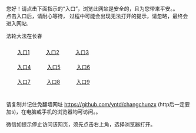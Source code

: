 您好！请点击下面指示的“入口”，浏览此网站是安全的，且为您带来平安。。 <br/>
点击入口后，请耐心等待， 过程中可能会出现无法打开的提示，请忽略，最终会进入网站. </br>

法轮大法在长春<br/>
<div style="padding:10px"><a style="margin:20px" target="_blank" href="https://dqwj9e37o06d5.cloudfront.net/2Qpsp?dypqafl" id="ccLink1" rel="nofollow">入口1</a> <a target="_blank" style="margin:20px" href="https://d2vvv8rvgpyjw2.cloudfront.net/2Qpsp?jlebc" id="ccLink2" rel="nofollow">入口2</a> <a style="margin:20px" target="_blank" href="https://d2y6a7s6g8rpq3.cloudfront.net/2Qpsp?hvsmmpiu" id="ccLink3" rel="nofollow">入口3</a></div>

<div style="padding:10px" ><a style="margin:20px" target="_blank" href="https://dqwj9e37o06d5.cloudfront.net/2Qpsp?dypqafl" id="ccLink4" rel="nofollow">入口4</a> <a style="margin:20px" href="https://d2vvv8rvgpyjw2.cloudfront.net/2Qpsp?jlebc" target="_blank" id="ccLink5" rel="nofollow">入口5</a> <a style="margin:20px" href="https://d2y6a7s6g8rpq3.cloudfront.net/2Qpsp?hvsmmpiu" target="_blank" id="ccLink6" rel="nofollow">入口6</a></div>

<div style="padding:10px"><a style="margin:20px" target="_blank" href="https://dqwj9e37o06d5.cloudfront.net/2Qpsp?dypqafl" id="ccLink7" rel="nofollow">入口7</a> <a style="margin:20px" href="https://d2vvv8rvgpyjw2.cloudfront.net/2Qpsp?jlebc" target="_blank" id="ccLink8" rel="nofollow">入口8</a> <a style="margin:20px" target="_blank" href="https://d2y6a7s6g8rpq3.cloudfront.net/2Qpsp?hvsmmpiu" id="ccLink9" rel="nofollow">入口9</a></div>

<br/>



请复制并记住免翻墙网址 https://github.com/yntd/changchunzx (http后一定要加s)，在电脑或手机的浏览器均可访问。。<br/>

微信如提示停止访问该网页，须先点击右上角，选择浏览器打开。
